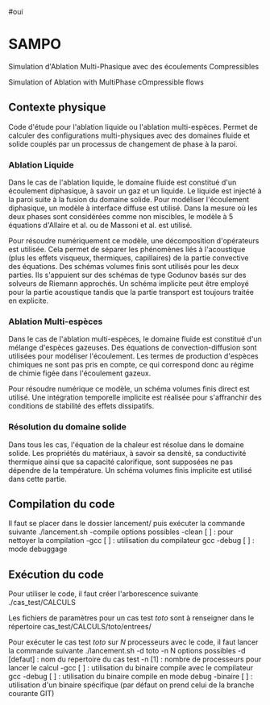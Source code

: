 
#oui

# SAMPO
Simulation d'Ablation Multi-Phasique avec des écoulements Compressibles

Simulation of Ablation with MultiPhase cOmpressible flows

## Contexte physique
Code d'étude pour l'ablation liquide ou l'ablation multi-espèces.
Permet de calculer des configurations multi-physiques avec des domaines fluide et solide couplés par un processus de changement de phase à la paroi.

### Ablation Liquide 
Dans le cas de l'ablation liquide, le domaine fluide est constitué d'un écoulement diphasique, à savoir un gaz et un liquide.
Le liquide est injecté à la paroi suite à la fusion du domaine solide.
Pour modéliser l'écoulement diphasique, un modèle à interface diffuse est utilisé. Dans la mesure où les deux phases sont considérées comme non miscibles, le modèle à 5 équations d'Allaire et al. ou de Massoni et al. est utilisé.

Pour résoudre numériquement ce modèle, une décomposition d'opérateurs est utilisée. Cela permet de séparer les phénomènes liés à l'acoustique (plus les effets visqueux, thermiques, capillaires) de la partie convective des équations.
Des schémas volumes finis sont utilisés pour les deux parties. Ils s'appuient sur des schémas de type Godunov basés sur des solveurs de Riemann approchés.
Un schéma implicite peut être employé pour la partie acoustique tandis que la partie transport est toujours traitée en explicite.


### Ablation Multi-espèces
Dans le cas de l'ablation multi-espèces, le domaine fluide est constitué d'un mélange d'espèces gazeuses. Des équations de convection-diffusion sont utilisées pour modéliser l'écoulement. Les termes de production d'espèces chimiques ne sont pas pris en compte, ce qui correspond donc au régime de chimie figée dans l'écoulement gazeux.

Pour résoudre numérique ce modèle, un schéma volumes finis direct est utilisé. Une intégration temporelle implicite est réalisée pour s'affranchir des conditions de stabilité des effets dissipatifs. 

### Résolution du domaine solide
Dans tous les cas, l'équation de la chaleur est résolue dans le domaine solide. Les propriétés du matériaux, à savoir sa densité, sa conductivité thermique ainsi que sa capacité calorifique, sont supposées ne pas dépendre de la température. 
Un schéma volumes finis implicite est utilisé dans cette partie.

## Compilation du code
Il faut se placer dans le dossier lancement/ puis exécuter la commande suivante
./lancement.sh -compile
 options possibles
 -clean     [ ]      : pour nettoyer la compilation
 -gcc       [ ]      : utilisation du compilateur gcc
 -debug     [ ]      : mode debuggage

## Exécution du code
Pour utiliser le code, il faut créer l'arborescence suivante
./cas_test/CALCULS

Les fichiers de paramètres pour un cas test *toto* sont à renseigner dans le répertoire cas_test/CALCULS/toto/entrees/

Pour exécuter le cas test *toto* sur *N* processeurs avec le code, il faut lancer la commande suivante
./lancement.sh -d toto -n N
 options possibles
 -d         [defaut] : nom du repertoire du cas test 
 -n         [1]      : nombre de processeurs pour lancer le calcul
 -gcc       [ ]      : utilisation du binaire compile avec le compilateur gcc
 -debug     [ ]      : utilisation du binaire compile en mode debug
 -binaire   [ ]      : utilisation d'un binaire spécifique (par défaut on prend celui de la branche courante GIT)
